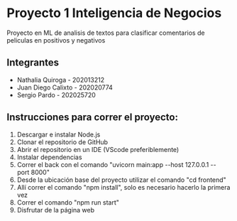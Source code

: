 # Proyecto 1 Inteligencia de Negocios
Proyecto en ML de analisis de textos para clasificar comentarios de peliculas en positivos y negativos

## Integrantes

  - Nathalia Quiroga - 202013212
  - Juan Diego Calixto - 202020774
  - Sergio Pardo - 202025720

## Instrucciones para correr el proyecto:

  1. Descargar e instalar Node.js
  2. Clonar el repositorio de GitHub
  3. Abrir el repositorio en un IDE (VScode preferiblemente)
  4. Instalar dependencias
  5. Correr el back con el comando "uvicorn main:app --host 127.0.0.1 --port 8000"
  6. Desde la ubicación base del proyecto utilizar el comando "cd frontend"
  7. Allí correr el comando "npm install", solo es necesario hacerlo la primera vez
  8. Correr el comando "npm run start"
  9. Disfrutar de la página web
